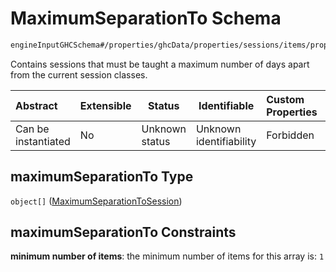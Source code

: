 # MaximumSeparationTo Schema

```txt
engineInputGHCSchema#/properties/ghcData/properties/sessions/items/properties/sessionRelations/properties/maximumSeparationTo
```

Contains sessions that must be taught a maximum number of days apart from the current session classes.


| Abstract            | Extensible | Status         | Identifiable            | Custom Properties | Additional Properties | Access Restrictions | Defined In                                                         |
| :------------------ | ---------- | -------------- | ----------------------- | :---------------- | --------------------- | ------------------- | ------------------------------------------------------------------ |
| Can be instantiated | No         | Unknown status | Unknown identifiability | Forbidden         | Allowed               | none                | [ghc.schema.json\*](../out/ghc.schema.json "open original schema") |

## maximumSeparationTo Type

`object[]` ([MaximumSeparationToSession](ghc-properties-ghcdata-properties-sessions-session-properties-sessionrelations-properties-maximumseparationto-maximumseparationtosession.md))

## maximumSeparationTo Constraints

**minimum number of items**: the minimum number of items for this array is: `1`
